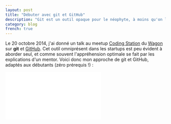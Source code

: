 ```yaml
---
layout: post
title: "Débuter avec git et GitHub"
description: "Git est un outil opaque pour le néophyte, à moins qu'on lui présente par le bon bout"
category: blog
french: true
---
```


Le 20 octobre 2014, j'ai donné un talk au meetup [Coding Station](http://www.meetup.com/Le-Wagon-Paris-Coding-Station) du [Wagon](http://www.lewagon.org) sur **git** et [GitHub](http://www.github.com). Cet outil
omniprésent dans les startups est peu évident à aborder seul, et comme souvent l'appréhension
optimale se fait par les explications d'un mentor. Voici donc mon approche de git et GitHub,
adaptés aux débutants (zéro prérequis !) :

<div class="video-wrapper">
  <div class="video-wrapper-inner">
    <iframe src="//www.youtube.com/embed/V6Zo68uQPqE" frameborder="0" allowfullscreen></iframe>
  </div>
</div>

